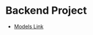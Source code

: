# Backend Project

- [Models Link](https://app.eraser.io/workspace/D8hA4LpAIFJp4GNbxYj5?origin=share)